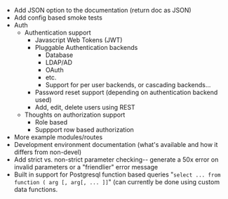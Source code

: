 
* Add JSON option to the documentation (return doc as JSON)
* Add config based smoke tests
* Auth
    * Authentication support
        * Javascript Web Tokens (JWT)
        * Pluggable Authentication backends
            * Database
            * LDAP/AD
            * OAuth
            * etc.
            * Support for per user backends, or cascading backends...
        * Password reset support (depending on authentication backend used)
        * Add, edit, delete users using REST
    * Thoughts on authorization support
        * Role based
        * Suppport row based authorization
* More example modules/routes
* Development environment documentation (what's available and how it differs from non-devel)
* Add strict vs. non-strict parameter checking-- generate a 50x error on invalid parameters or a "friendlier" error message
* Built in support for Postgresql function based queries "`select ... from function ( arg [, arg[, ... ]]`" (can currently be done using custom data functions.
